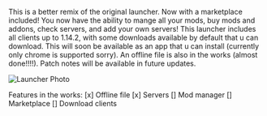 This is a better remix of the original launcher. Now with a marketplace included! You now have the ability to mange all your mods, buy mods and addons, check servers, and add your own servers! This launcher includes all clients up to 1.14.2, with some downloads available by default that u can download. This will soon be available as an app that u can install (currently only chrome is supported sorry). An offline file is also in the works (almost done!!!!). Patch notes will be available in future updates.

<img src=".github/assets/launcher.png" alt="Launcher Photo"><br>

Features in the works:
[x] Offline file
[x] Servers
[] Mod manager
[] Marketplace
[] Download clients
